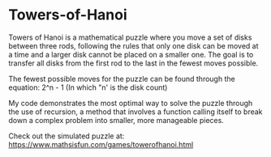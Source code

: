 # Towers-of-Hanoi

Towers of Hanoi is a mathematical puzzle where you move a set of disks between three rods, following the rules that only one disk can be moved at a time and a larger disk cannot be placed on a smaller one. The goal is to transfer all disks from the first rod to the last in the fewest moves possible.

The fewest possible moves for the puzzle can be found through the equation: 2^n - 1 (In which "n' is the disk count)

My code demonstrates the most optimal way to solve the puzzle through the use of recursion, a method that involves a function calling itself to break down a complex problem into smaller, more manageable pieces.

Check out the simulated puzzle at: https://www.mathsisfun.com/games/towerofhanoi.html
